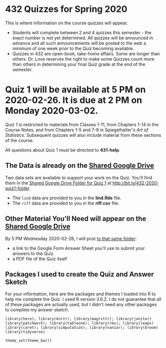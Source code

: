 # 432 Quizzes for Spring 2020

This is where information on the course quizzes will appear. 

- Students will complete between 2 and 4 quizzes this semester - the exact number is not yet determined. All quizzes will be announced in advance and all such announcements will be posted to the web a minimum of one week prior to the Quiz becoming available.
- Quizzes in 432 are open-book, take-home affairs. Some are longer than others. Dr. Love reserves the right to make some Quizzes count more than others in determining your final Quiz grade at the end of the semester.

# Quiz 1 will be available at 5 PM on 2020-02-26. It is due at 2 PM on Monday 2020-03-02.

Quiz 1 is restricted to materials from Classes 1-11, from Chapters 1-14 in the Course Notes, and from Chapters 1-5 and 7-8 in Spiegelhalter's *Art of Statistics*. Subsequent quizzes will also include material from these sections of the course.

All questions about Quiz 1 must be directed to **431-help**. 

## The Data is already on the [Shared Google Drive](http://bit.ly/432-2020-quiz1-folder)

Two data sets are available to support your work on the Quiz. You'll find them in the [Shared Google Drive Folder for Quiz 1](http://bit.ly/432-2020-quiz1-folder) at http://bit.ly/432-2020-quiz1-folder.

- The `lind` data are provided to you in the **lind.Rds** file.
- The `riff` data are provided to you in the **riff.csv** file.

## Other Material You'll Need will appear on the [Shared Google Drive](http://bit.ly/432-2020-quiz1-folder)

By 5 PM Wednesday 2020-02-26, I will post [to that same folder](http://bit.ly/432-2020-quiz1-folder):

- a link to the Google Form Answer Sheet you'll use to submit your answers to the Quiz.
- a PDF file of the Quiz itself

## Packages I used to create the Quiz and Answer Sketch

For your information, here are the packages and themes I loaded into R to help me complete the Quiz. I used R version 3.6.2. I do not guarantee that all of these packages are actually used, but I didn't need any other packages to complete my answer sketch.

```{r packages, message = FALSE}
library(here); library(knitr); library(magrittr); library(janitor)
library(patchwork); library(tableone); library(rms); library(leaps)
library(caret); library(simputation); library(naniar); library(broom)
library(tidyverse)

theme_set(theme_bw())
```

